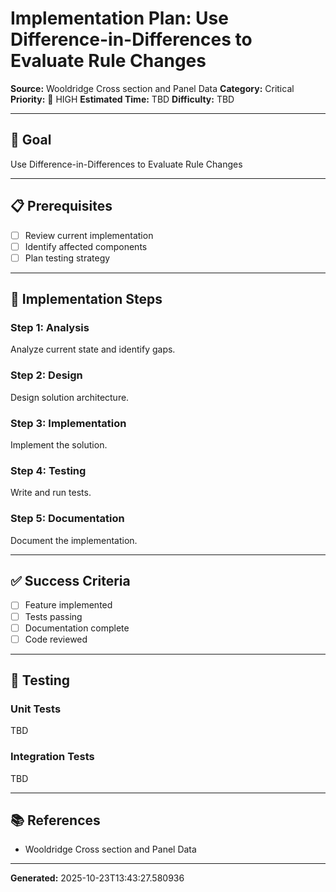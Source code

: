 # Implementation Plan: Use Difference-in-Differences to Evaluate Rule Changes

**Source:** Wooldridge   Cross section and Panel Data
**Category:** Critical
**Priority:** 🔴 HIGH
**Estimated Time:** TBD
**Difficulty:** TBD

---

## 🎯 Goal

Use Difference-in-Differences to Evaluate Rule Changes

---

## 📋 Prerequisites

- [ ] Review current implementation
- [ ] Identify affected components
- [ ] Plan testing strategy

---

## 🔧 Implementation Steps

### Step 1: Analysis

Analyze current state and identify gaps.

### Step 2: Design

Design solution architecture.

### Step 3: Implementation

Implement the solution.

### Step 4: Testing

Write and run tests.

### Step 5: Documentation

Document the implementation.

---

## ✅ Success Criteria

- [ ] Feature implemented
- [ ] Tests passing
- [ ] Documentation complete
- [ ] Code reviewed

---

## 🧪 Testing

### Unit Tests

TBD

### Integration Tests

TBD

---

## 📚 References

- Wooldridge   Cross section and Panel Data

---

**Generated:** 2025-10-23T13:43:27.580936
